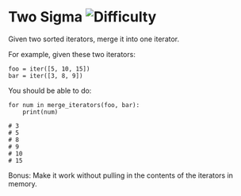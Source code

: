 # Two Sigma ![Difficulty](https://img.shields.io/badge/-MEDIUM-yellow)
	
Given two sorted iterators, merge it into one iterator.
	
For example, given these two iterators:
	
```
foo = iter([5, 10, 15])
bar = iter([3, 8, 9])
```
	
You should be able to do:
	
```
for num in merge_iterators(foo, bar):
    print(num)

# 3
# 5
# 8
# 9
# 10
# 15
```
	
Bonus: Make it work without pulling in the contents of the iterators in memory.
	
